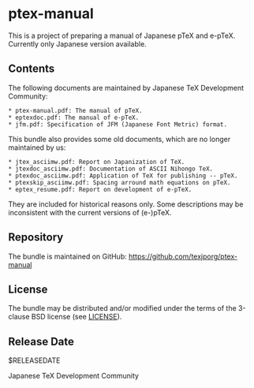# ptex-manual

This is a project of preparing a manual of Japanese pTeX and e-pTeX.
Currently only Japanese version available.

## Contents

The following documents are maintained by Japanese TeX Development
Community:

    * ptex-manual.pdf: The manual of pTeX.
    * eptexdoc.pdf: The manual of e-pTeX.
    * jfm.pdf: Specification of JFM (Japanese Font Metric) format.

This bundle also provides some old documents, which are no longer
maintained by us:

    * jtex_asciimw.pdf: Report on Japanization of TeX.
    * jtexdoc_asciimw.pdf: Documentation of ASCII Nihongo TeX.
    * ptexdoc_asciimw.pdf: Application of TeX for publishing -- pTeX.
    * ptexskip_asciimw.pdf: Spacing arround math equations on pTeX.
    * eptex_resume.pdf: Report on development of e-pTeX.

They are included for historical reasons only.  Some descriptions
may be inconsistent with the current versions of (e-)pTeX.

## Repository

The bundle is maintained on GitHub:
https://github.com/texjporg/ptex-manual

## License

The bundle may be distributed and/or modified under the terms of
the 3-clause BSD license (see [LICENSE](./LICENSE)).

## Release Date

$RELEASEDATE

Japanese TeX Development Community

